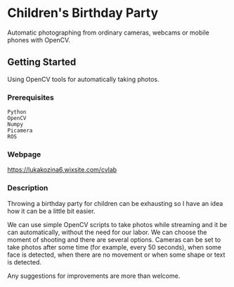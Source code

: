 # Children's Birthday Party
Automatic photographing from ordinary cameras, webcams or mobile phones with OpenCV.

## Getting Started

Using OpenCV tools for automatically taking photos. 

### Prerequisites


```
Python 
OpenCV
Numpy
Picamera
ROS
```

### Webpage

https://lukakozina6.wixsite.com/cvlab

### Description

Throwing a birthday party for children can be exhausting so I have an idea how it can be a little bit easier.

We can use simple OpenCV scripts to take photos while streaming and it be can automatically, without the need for our labor. We can choose the moment of shooting and there are several options. Cameras can be set to take photos after some time (for example, every 50 seconds), when some face is detected, when there are no movement or when some shape or text is detected.
 
Any suggestions for improvements are more than welcome. 


